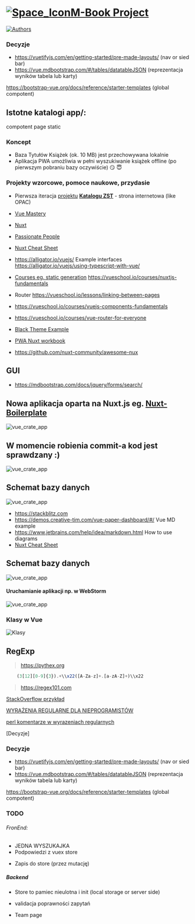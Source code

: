 # <a href="https://pwsz.jetbrains.space/p/nos/checklists">![Space_Icon](./docs/space_icon.svg)</a>[M-Book Project](https://pwsz.jetbrains.space/p/nos/checklists)

[
![Authors](docs/authors.png)
](https://docs.google.com/document/d/1wINwCWPQtst-vIdEWe1Ug0ty0_JZGyYkeoQt_ZbO-8c/edit?usp=sharing)

### Decyzje

- https://vuetifyjs.com/en/getting-started/pre-made-layouts/ (nav or sied bar)
- https://vue.mdbootstrap.com/#/tables/datatableJSON (reprezentacja wyników tabela lub karty)

https://bootstrap-vue.org/docs/reference/starter-templates (global compotent)

## Istotne katalogi app/:

compotent
page
static

### Koncept

- Baza Tytułów Książek (ok. 10 MB) jest przechowywana lokalnie
- Aplikacja PWA umożliwia w pełni wyszukiwanie książek offline (po pierwszym pobraniu bazy oczywiście) :smirk: :innocent:

### Projekty wzorcowe, pomoce naukowe, przydasie

- Pierwsza iteracja [projektu](https://github.com/informacja/szukaj) [**Katalogu ZST**](https://katalog.zst-tarnow.pl) - strona internetowa (like OPAC)

- [Vue Mastery](https://medium.com/vue-mastery)
- [Nuxt](https://github.com/nuxt/nuxt.js/tree/dev/examples)
- [Passionate People](https://passionatepeople.io/#our-expertise)
- [Nuxt Cheat Sheet](https://github.com/Mario62/PWA_TS/raw/dev/docs/Nuxtjs-Cheat-Sheet.pdf)
- https://alligator.io/vuejs/ Example interfaces https://alligator.io/vuejs/using-typescript-with-vue/

- [Courses eg. static generation](https://vueschool.io/courses/vuex-for-everyone) https://vueschool.io/courses/nuxtjs-fundamentals
- Router https://vueschool.io/lessons/linking-between-pages
- https://vueschool.io/courses/vuejs-components-fundamentals
- https://vueschool.io/courses/vue-router-for-everyone
- [Black Theme Example](https://demos.creative-tim.com/nuxt-black-dashboard-pro/)
- [PWA Nuxt workbook](https://pwa.nuxtjs.org/modules/workbox.html#options)
- https://github.com/nuxt-community/awesome-nux

## GUI

- https://mdbootstrap.com/docs/jquery/forms/search/

## Nowa aplikacja oparta na Nuxt.js eg. [Nuxt-Boilerplate](https://github.com/mdbootstrap/MDB-Vue-Nuxt-Boilerplate)

![vue_crate_app](./docs/Nmosc.png)

## W momencie robienia commit-a kod jest sprawdzany :)

![vue_crate_app](./docs/lint.png)

## Schemat bazy danych

![vue_crate_app](./docs/All.png)

- https://stackblitz.com
- https://demos.creative-tim.com/vue-paper-dashboard/#/ Vue MD example
- https://www.jetbrains.com/help/idea/markdown.html How to use diagrams
- [Nuxt Cheat Sheet](https://github.com/Mario62/PWA_TS/blob/dev/docs/Nuxtjs-Cheat-Sheet.pdf)

## Schemat bazy danych

![vue_crate_app](./docs/All.png)

#### Uruchamianie aplikacji np. w WebStorm

![vue_crate_app](./docs/inteli.png)

### Klasy w Vue

![Klasy](./docs/class.png)

## RegExp

> https://pythex.org

```ts
    (3[12][0-9]{3}).+\\x22([A-Za-z]+.[a-zA-Z]+)\\x22
```

> https://regex101.com

[StackOverflow przykład](https://stackoverflow.com/questions/2013124/regex-matching-up-to-the-first-occurrence-of-a-character)

[WYRAŻENIA REGULARNE DLA NIEPROGRAMISTÓW](http://namiekko.pl/2016/12/09/wyrazenia-regularne-dla-nieprogramistow)

[perl komentarze w wyrazeniach regularnych](https://linuxexpert.pl/posts/2694/perl-komentarze-w-wyrazeniach-regularnych)

[Decyzje]

### Decyzje

- https://vuetifyjs.com/en/getting-started/pre-made-layouts/ (nav or sied bar)
- https://vue.mdbootstrap.com/#/tables/datatableJSON (reprezentacja wyników tabela lub karty)

https://bootstrap-vue.org/docs/reference/starter-templates (global compotent)

### TODO

###### FronEnd:

- JEDNA WYSZUKAJKA
- Podpowiedzi z vuex store

* Zapis do store (przez mutację)

##### Backend

- Store to pamiec nieulotna i init (local storage or server side)
- validacja poprawności zapytań

- Team page
